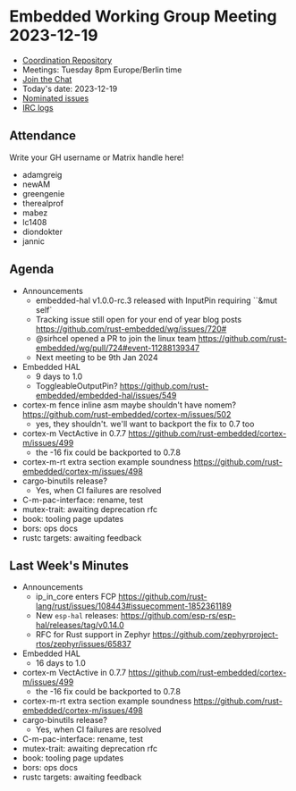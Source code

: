 # Embedded Working Group Meeting 2023-12-19

* [Coordination Repository]
* Meetings: Tuesday 8pm Europe/Berlin time
* [Join the Chat]
* Today's date: 2023-12-19
* [Nominated issues](https://github.com/search?q=org%3Arust-embedded+label%3Anominated+is%3Aopen&type=Issues)
* [IRC logs]

[Coordination Repository]: https://github.com/rust-embedded/wg
[Join the Chat]: https://matrix.to/#/#rust-embedded:matrix.org
[IRC logs]: https://libera.irclog.whitequark.org/rust-embedded/2023-12-19

## Attendance

Write your GH username or Matrix handle here!

* adamgreig
* newAM
* greengenie
* therealprof
* mabez
* lc1408
* diondokter
* jannic

## Agenda

* Announcements
    * embedded-hal v1.0.0-rc.3 released with InputPin requiring ``&mut self`
    * Tracking issue still open for your end of year blog posts https://github.com/rust-embedded/wg/issues/720#
    * @sirhcel opened a PR to join the linux team https://github.com/rust-embedded/wg/pull/724#event-11288139347
    * Next meeting to be 9th Jan 2024
* Embedded HAL
    * 9 days to 1.0 
    * ToggleableOutputPin? https://github.com/rust-embedded/embedded-hal/issues/549
* cortex-m fence inline asm maybe shouldn't have nomem? https://github.com/rust-embedded/cortex-m/issues/502
    * yes, they shouldn't. we'll want to backport the fix to 0.7 too
* cortex-m VectActive in 0.7.7 https://github.com/rust-embedded/cortex-m/issues/499
    * the -16 fix could be backported to 0.7.8
* cortex-m-rt extra section example soundness https://github.com/rust-embedded/cortex-m/issues/498
* cargo-binutils release?
    * Yes, when CI failures are resolved
* C-m-pac-interface: rename, test
* mutex-trait: awaiting deprecation rfc
* book: tooling page updates
* bors: ops docs
* rustc targets: awaiting feedback

## Last Week's Minutes

* Announcements
    * ip_in_core enters FCP https://github.com/rust-lang/rust/issues/108443#issuecomment-1852361189
    * New `esp-hal` releases: https://github.com/esp-rs/esp-hal/releases/tag/v0.14.0
    * RFC for Rust support in Zephyr https://github.com/zephyrproject-rtos/zephyr/issues/65837
* Embedded HAL
    * 16 days to 1.0
* cortex-m VectActive in 0.7.7 https://github.com/rust-embedded/cortex-m/issues/499
    * the -16 fix could be backported to 0.7.8
* cortex-m-rt extra section example soundness https://github.com/rust-embedded/cortex-m/issues/498
* cargo-binutils release?
    * Yes, when CI failures are resolved
* C-m-pac-interface: rename, test
* mutex-trait: awaiting deprecation rfc
* book: tooling page updates
* bors: ops docs
* rustc targets: awaiting feedback
